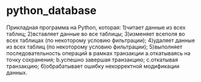 # python_database
Прикладная программа на Python, которая:
1)читает данные из всех таблиц;
2)вставляет данные во все таблицы;
3)изменяет всеполя во всех таблицах (по некоторому условию фильтрации);
4)удаляет данные из всех таблиц (по некоторому условию фильтрации);
5)выполняет последовательность операций в рамках транзакции
a.откатываясь на точку сохранения;
b.успешно завершая транзакцию;
c.откатывая транзакцию;
6)обрабатывает ошибку некорректной модификации данных.
